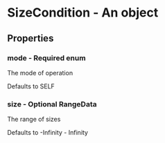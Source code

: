 

# SizeCondition - An object



## Properties



### mode - Required enum



 The mode of operation



Defaults to SELF



### size - Optional RangeData



 The range of sizes



Defaults to -Infinity - Infinity

